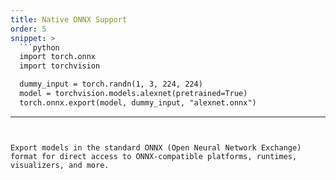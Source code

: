 ```yaml
---
title: Native ONNX Support
order: 5
snippet: >
  ```python
  import torch.onnx
  import torchvision

  dummy_input = torch.randn(1, 3, 224, 224)
  model = torchvision.models.alexnet(pretrained=True)
  torch.onnx.export(model, dummy_input, "alexnet.onnx")
  ```
---
```


Export models in the standard ONNX (Open Neural Network Exchange) format for direct access to ONNX-compatible platforms, runtimes, visualizers, and more.
